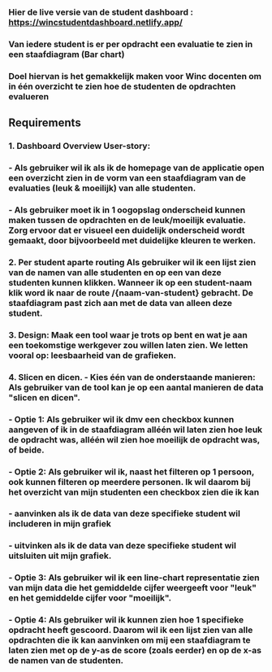 ### Hier de live versie van de student dashboard : https://wincstudentdashboard.netlify.app/

### Van iedere student is er per opdracht een evaluatie te zien in een staafdiagram (Bar chart)

### Doel hiervan is het gemakkelijk maken voor Winc docenten om in één overzicht te zien hoe de studenten de opdrachten evalueren

## Requirements

### 1. Dashboard Overview User-story: 
### - Als gebruiker wil ik als ik de homepage van de applicatie open een overzicht zien in de vorm van een staafdiagram van de evaluaties (leuk & moeilijk) van alle studenten.
### - Als gebruiker moet ik in 1 oogopslag onderscheid kunnen maken tussen de opdrachten en de leuk/moeilijk evaluatie. Zorg ervoor dat er visueel een duidelijk onderscheid wordt gemaakt, door bijvoorbeeld met duidelijke kleuren te werken.

### 2. Per student aparte routing Als gebruiker wil ik een lijst zien van de namen van alle studenten en op een van deze studenten kunnen klikken. Wanneer ik op een student-naam klik word ik naar de route /{naam-van-student} gebracht. De staafdiagram past zich aan met de data van alleen deze student.

### 3. Design: Maak een tool waar je trots op bent en wat je aan een toekomstige werkgever zou willen laten zien. We letten vooral op: leesbaarheid van de grafieken.

### 4. Slicen en dicen. - Kies één van de onderstaande manieren: Als gebruiker van de tool kan je op een aantal manieren de data "slicen en dicen".

### - Optie 1: Als gebruiker wil ik dmv een checkbox kunnen aangeven of ik in de staafdiagram alléén wil laten zien hoe leuk de opdracht was, alléén wil zien hoe moeilijk de opdracht was, of beide.

### - Optie 2: Als gebruiker wil ik, naast het filteren op 1 persoon, ook kunnen filteren op meerdere personen. Ik wil daarom bij het overzicht van mijn studenten een checkbox zien die ik kan 

### - aanvinken als ik de data van deze specifieke student wil includeren in mijn grafiek

### - uitvinken als ik de data van deze specifieke student wil uitsluiten uit mijn grafiek.

### - Optie 3: Als gebruiker wil ik een line-chart representatie zien van mijn data die het gemiddelde cijfer weergeeft voor "leuk" en het gemiddelde cijfer voor "moeilijk".

### - Optie 4: Als gebruiker wil ik kunnen zien hoe 1 specifieke opdracht heeft gescoord. Daarom wil ik een lijst zien van alle opdrachten die ik kan aanvinken om mij een staafdiagram te laten zien met op de y-as de score (zoals eerder) en op de x-as de namen van de studenten.
